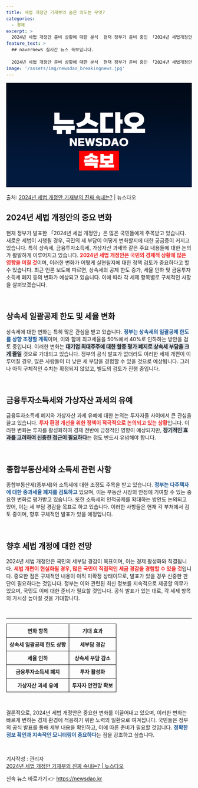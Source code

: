 ```yaml
---
title: 세법 개정안 기재부의 숨은 의도는 무엇?
categories:
  - 경제
excerpt: >
  2024년 세법 개정안 준비 상황에 대한 분석  현재 정부가 준비 중인 「2024년 세법개정안」에 대한 관심…
feature_text: >
  ## navernews 실시간 뉴스 속보입니다.

  2024년 세법 개정안 준비 상황에 대한 분석  현재 정부가 준비 중인 「2024년 세법개정안」에 대한 관심…
image: '/assets/img/newsdao_breakingnews.jpg'
---
```


![뉴스다오 속보](/assets/img/newsdao_breakingnews.jpg)

<p>출처: <a href="https://newsdao.kr/4956" rel="dofollow">2024년 세법 개정안 기재부의 진짜 속내는?</a> | 뉴스다오</p>

<h2 data-ke-size="size26">2024년 세법 개정안의 중요 변화</h2>

<p data-ke-size="size16">현재 정부가 발표한 「2024년 세법 개정안」은 많은 국민들에게 주목받고 있습니다. 새로운 세법이 시행될 경우, 국민의 세 부담이 어떻게 변화할지에 대한 궁금증이 커지고 있습니다. 특히 상속세, 금융투자소득세, 가상자산 과세와 같은 주요 내용들에 대한 논의가 활발하게 이루어지고 있습니다. <b><span style="color: #ee2323;">2024년 세법 개정안은 국민의 경제적 상황에 많은 영향을 미칠 것</span></b>이며, 이러한 변화가 어떻게 실현될지에 대한 정책 검토가 중요하다고 할 수 있습니다. 최근 언론 보도에 따르면, 상속세의 공제 한도 증가, 세율 인하 및 금융투자소득세 폐지 등의 변화가 예상되고 있습니다. 이에 따라 각 세제 항목별로 구체적인 사항을 살펴보겠습니다.</p>

<p data-ke-size="size16">&nbsp;</p>

<h2 data-ke-size="size26">상속세 일괄공제 한도 및 세율 변화</h2>

<p data-ke-size="size16">상속세에 대한 변화는 특히 많은 관심을 받고 있습니다. <b><span style="color: #1a5490;">정부는 상속세의 일괄공제 한도를 상향 조정할 계획</span></b>이며, 이와 함께 최고세율을 50%에서 40%로 인하하는 방안을 검토 중입니다. 이러한 변화는 <b><span style="background-color: #21538527;">대기업 최대주주에 대한 할증 평가 폐지로 상속세 부담을 크게 줄일</span></b> 것으로 기대되고 있습니다. 정부의 공식 발표가 없더라도 이러한 세제 개편이 이루어질 경우, 많은 사람들이 더 낮은 세 부담을 경험할 수 있을 것으로 예상됩니다. 그러나 아직 구체적인 수치는 확정되지 않았고, 별도의 검토가 진행 중입니다.</p>

<p data-ke-size="size16">&nbsp;</p>

<h2 data-ke-size="size26">금융투자소득세와 가상자산 과세의 유예</h2>

<p data-ke-size="size16">금융투자소득세 폐지와 가상자산 과세 유예에 대한 논의는 투자자들 사이에서 큰 관심을 끌고 있습니다. <b><span style="color: #ee2323;">투자 환경 개선을 위한 정책이 적극적으로 논의되고 있는 상황</span></b>입니다. 이러한 변화는 투자를 활성화하여 경제 전반에 긍정적인 영향이 예상되지만, <b><span style="background-color: #21538527;">장기적인 효과를 고려하여 신중한 접근이 필요하다</span></b>는 점도 반드시 유념해야 합니다.</p>

<p data-ke-size="size16">&nbsp;</p>

<h2 data-ke-size="size26">종합부동산세와 소득세 관련 사항</h2>

<p data-ke-size="size16">종합부동산세(종부세)와 소득세에 대한 조정도 주목을 받고 있습니다. <b><span style="color: #1a5490;">정부는 다주택자에 대한 중과세율 폐지를 검토하고</span></b> 있으며, 이는 부동산 시장의 안정에 기여할 수 있는 중요한 변화로 평가받고 있습니다. 또한 소득세의 인적공제를 확대하는 방안도 논의되고 있어, 이는 세 부담 경감을 목표로 하고 있습니다. 이러한 사항들은 현재 각 부처에서 검토 중이며, 향후 구체적인 발표가 있을 예정입니다.</p>

<p data-ke-size="size16">&nbsp;</p>

<h2 data-ke-size="size26">향후 세법 개정에 대한 전망</h2>

<p data-ke-size="size16">2024년 세법 개정안은 국민의 세부담 경감이 목표이며, 이는 경제 활성화와 직결됩니다. <b><span style="color: #ee2323;">세법 개편이 현실화될 경우, 많은 국민이 직접적인 세금 경감을 경험할 수 있을 것</span></b>입니다. 중요한 점은 구체적인 내용이 아직 미확정 상태이므로, 발표가 있을 경우 신중한 판단이 필요하다는 것입니다. 정부는 이와 관련된 최신 정보를 지속적으로 제공할 의무가 있으며, 국민도 이에 대한 준비가 필요할 것입니다. 공식 발표가 있는 대로, 각 세제 항목의 가시성 높아질 것을 기대합니다.</p>

<p data-ke-size="size16">&nbsp;</p>

<hr>

<table style="width: 100%; border-collapse: collapse;">
    <tr>
        <th style="border: 1px solid #000; padding: 8px; text-align: center;">변화 항목</th>
        <th style="border: 1px solid #000; padding: 8px; text-align: center;">기대 효과</th>
    </tr>
    <tr>
        <td style="border: 1px solid #000; padding: 8px; text-align: center;"><b>상속세 일괄공제 한도 상향</b></td>
        <td style="border: 1px solid #000; padding: 8px; text-align: center;"><b>세부담 경감</b></td>
    </tr>
    <tr>
        <td style="border: 1px solid #000; padding: 8px; text-align: center;"><b>세율 인하</b></td>
        <td style="border: 1px solid #000; padding: 8px; text-align: center;"><b>상속세 부담 감소</b></td>
    </tr>
    <tr>
        <td style="border: 1px solid #000; padding: 8px; text-align: center;"><b>금융투자소득세 폐지</b></td>
        <td style="border: 1px solid #000; padding: 8px; text-align: center;"><b>투자 활성화</b></td>
    </tr>
    <tr>
        <td style="border: 1px solid #000; padding: 8px; text-align: center;"><b>가상자산 과세 유예</b></td>
        <td style="border: 1px solid #000; padding: 8px; text-align: center;"><b>투자자 안전망 확보</b></td>
    </tr>
</table>

<p data-ke-size="size16">&nbsp;</p>

<p data-ke-size="size16">결론적으로, 2024년 세법 개정안은 중요한 변화를 이끌어내고 있으며, 이러한 변화는 빠르게 변하는 경제 환경에 적응하기 위한 노력의 일환으로 여겨집니다. 국민들은 정부의 공식 발표를 통해 세부 내용을 확인하고, 이에 따른 준비가 필요할 것입니다. <b><span style="color: #1a5490;">정확한 정보 확인과 지속적인 모니터링이 중요하다</span></b>는 점을 강조하고 싶습니다.</p>

<p data-ke-size="size16">&nbsp;</p>

<p data-ke-size="size16">기사작성 : 관리자<br>
<a href="https://newsdao.kr/4956">2024년 세법 개정안 기재부의 진짜 속내는? | 뉴스다오</a></p> 

신속 뉴스 바로가기 👉 <a href="https://newsdao.kr" rel="dofollow">https://newsdao.kr</a>


